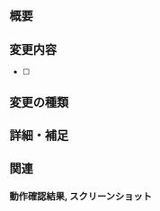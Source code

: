 ## 概要
<!-- 変更の目的(この変更はなぜ必要か,どんな問題が解決するか) と 変更内容 -->

## 変更内容
<!-- 完了しているタスクにチェックをいれてください -->
- [ ] 

## 変更の種類 <!-- 該当するすべての項目のコメントを外してください -->
<!-- - 破壊的な変更 (既存機能に影響を与える修正または機能) -->
<!-- - 順序性のある変更 (先にDBの更新が必要, APIリリースが必要など) -->
<!-- - 新機能 (+ドキュメント記載は必須) -->
<!-- - その他(バグ修正, リファクタ, 性能改善, 依存関係変更, ドキュメント更新) -->

## 詳細・補足
<!-- レビューをする際に見てほしい点、注意点など -->
<!-- 破壊的な変更や順序性がある場合は影響範囲や手順を記載 -->

## 関連
<!-- 関連するIssue, Trelloチケットなど -->

### 動作確認結果, スクリーンショット
<!-- レビューで確認必須とされた場合は、マージ後に書き足して下さい -->
